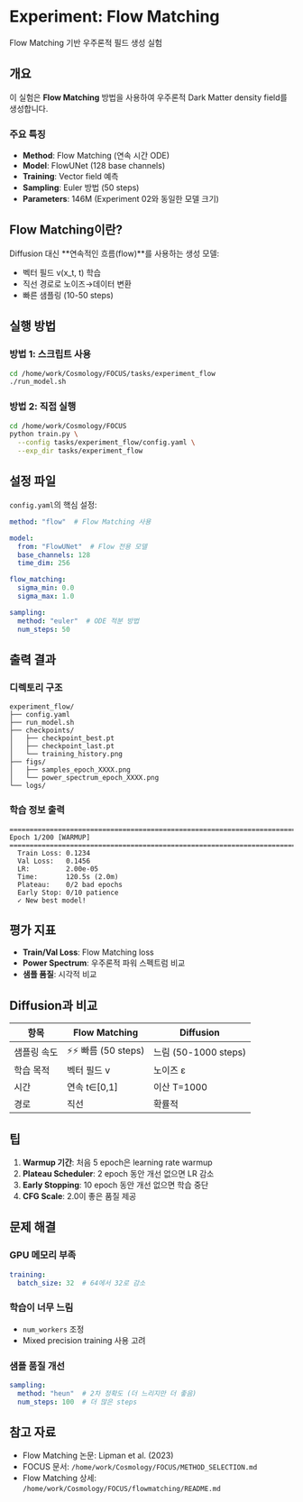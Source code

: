 # Experiment: Flow Matching

Flow Matching 기반 우주론적 필드 생성 실험

## 개요

이 실험은 **Flow Matching** 방법을 사용하여 우주론적 Dark Matter density field를 생성합니다.

### 주요 특징

- **Method**: Flow Matching (연속 시간 ODE)
- **Model**: FlowUNet (128 base channels)
- **Training**: Vector field 예측
- **Sampling**: Euler 방법 (50 steps)
- **Parameters**: 146M (Experiment 02와 동일한 모델 크기)

## Flow Matching이란?

Diffusion 대신 **연속적인 흐름(flow)**를 사용하는 생성 모델:
- 벡터 필드 v(x_t, t) 학습
- 직선 경로로 노이즈→데이터 변환
- 빠른 샘플링 (10-50 steps)

## 실행 방법

### 방법 1: 스크립트 사용
```bash
cd /home/work/Cosmology/FOCUS/tasks/experiment_flow
./run_model.sh
```

### 방법 2: 직접 실행
```bash
cd /home/work/Cosmology/FOCUS
python train.py \
  --config tasks/experiment_flow/config.yaml \
  --exp_dir tasks/experiment_flow
```

## 설정 파일

`config.yaml`의 핵심 설정:

```yaml
method: "flow"  # Flow Matching 사용

model:
  from: "FlowUNet"  # Flow 전용 모델
  base_channels: 128
  time_dim: 256

flow_matching:
  sigma_min: 0.0
  sigma_max: 1.0

sampling:
  method: "euler"  # ODE 적분 방법
  num_steps: 50
```

## 출력 결과

### 디렉토리 구조
```
experiment_flow/
├── config.yaml
├── run_model.sh
├── checkpoints/
│   ├── checkpoint_best.pt
│   ├── checkpoint_last.pt
│   └── training_history.png
├── figs/
│   ├── samples_epoch_XXXX.png
│   └── power_spectrum_epoch_XXXX.png
└── logs/
```

### 학습 정보 출력

```
================================================================================
Epoch 1/200 [WARMUP]
================================================================================
  Train Loss: 0.1234
  Val Loss:   0.1456
  LR:         2.00e-05
  Time:       120.5s (2.0m)
  Plateau:    0/2 bad epochs
  Early Stop: 0/10 patience
  ✓ New best model!
```

## 평가 지표

- **Train/Val Loss**: Flow Matching loss
- **Power Spectrum**: 우주론적 파워 스펙트럼 비교
- **샘플 품질**: 시각적 비교

## Diffusion과 비교

| 항목 | Flow Matching | Diffusion |
|------|--------------|-----------|
| 샘플링 속도 | ⚡⚡ 빠름 (50 steps) | 느림 (50-1000 steps) |
| 학습 목적 | 벡터 필드 v | 노이즈 ε |
| 시간 | 연속 t∈[0,1] | 이산 T=1000 |
| 경로 | 직선 | 확률적 |

## 팁

1. **Warmup 기간**: 처음 5 epoch은 learning rate warmup
2. **Plateau Scheduler**: 2 epoch 동안 개선 없으면 LR 감소
3. **Early Stopping**: 10 epoch 동안 개선 없으면 학습 중단
4. **CFG Scale**: 2.0이 좋은 품질 제공

## 문제 해결

### GPU 메모리 부족
```yaml
training:
  batch_size: 32  # 64에서 32로 감소
```

### 학습이 너무 느림
- `num_workers` 조정
- Mixed precision training 사용 고려

### 샘플 품질 개선
```yaml
sampling:
  method: "heun"  # 2차 정확도 (더 느리지만 더 좋음)
  num_steps: 100  # 더 많은 steps
```

## 참고 자료

- Flow Matching 논문: Lipman et al. (2023)
- FOCUS 문서: `/home/work/Cosmology/FOCUS/METHOD_SELECTION.md`
- Flow Matching 상세: `/home/work/Cosmology/FOCUS/flowmatching/README.md`


